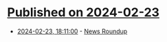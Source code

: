 # [Published on 2024-02-23](index.md)

* [2024-02-23, 18:11:00](https://soylentnews.org/article.pl?sid=24/02/22/1511216&from=rss) - [News Roundup](https://soylentnews.org/article.pl?sid=24/02/22/1511216&from=rss)
